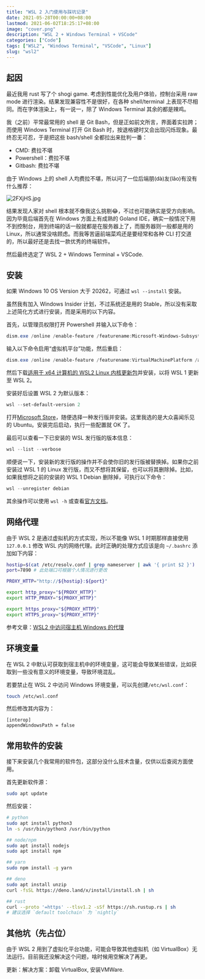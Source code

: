 ```yaml
---
title: "WSL 2 入门使用与踩坑记录"
date: 2021-05-28T00:00:00+08:00
lastmod: 2021-06-02T18:25:17+08:00
image: "cover.png"
description: "WSL 2 + Windows Terminal + VSCode"
categories: ["Code"]
tags: ["WSL2", "Windows Terminal", "VSCode", "Linux"]
slug: "wsl2"
---
```


## 起因

最近我用 rust 写了个 shogi game. 考虑到性能优化及用户体验，控制台采用 raw mode 进行渲染。结果发现兼容性不是很好，在各种 shell/terminal 上表现不尽相同。而在字体渲染上，有一说一，除了 Windows Terminal 其余的都是辣鸡。

我（之前）平常最常用的 shell 是 Git Bash，但是正如前文所言，界面着实拉跨；而使用 Windows Terminal 打开 Git Bash 时，按退格键时又会出现闪烁现象。最终忍无可忍，于是把这些 bash/shell 全都拉出来批判一番：

- CMD: 费拉不堪
- Powershell：费拉不堪
- Gitbash: 费拉不堪

由于 Windows 上的 shell 人均费拉不堪，所以问了一位后端朋(dà)友(lǎo)有没有什么推荐：

![2FXjHS.jpg](https://z3.ax1x.com/2021/05/28/2FXjHS.jpg)

结果发现人家对 shell 根本就不像我这么挑剔😂，不过也可能确实是受方向影响。因为毕竟后端首先在 Windows 方面上有成熟的 Goland IDE，确实一般情况下用不到控制台，用到终端的话一般就都是在服务器上了，而服务器则一般都是用的 Linux，所以通常没啥顾虑。而我等苦逼前端菜鸡还是要经常和各种 CLI 打交道的，所以最好还是去找一款优秀的终端软件。

然后最终选定了 WSL 2 + Windows Terminal + VSCode.


## 安装

如果 Windows 10 OS Version 大于 20262，可通过 `wsl --install` 安装。

虽然我有加入 Windows Insider 计划，不过系统还是用的 Stable，所以没有采取上述简化方式进行安装，而是采用的以下内容。

首先，以管理员权限打开 Powershell 并输入以下命令：

```powershell
dism.exe /online /enable-feature /featurename:Microsoft-Windows-Subsystem-Linux /all /norestart
```

输入以下命令启用“虚拟机平台”功能，然后重启：
```powershell
dism.exe /online /enable-feature /featurename:VirtualMachinePlatform /all /norestart
```

然后下载[适用于 x64 计算机的 WSL2 Linux 内核更新包](https://wslstorestorage.blob.core.windows.net/wslblob/wsl_update_x64.msi)并安装，以将 WSL 1 更新至 WSL 2。

安装好后设置 WSL 2 为默认版本：

```powershell
wsl --set-default-version 2
```

打开[Microsoft Store](https://aka.ms/wslstore)，随便选择一种发行版并安装。这里我选的是大众喜闻乐见的 Ubuntu。安装完后启动，执行一些配置就 OK 了。

最后可以查看一下已安装的 WSL 发行版的版本信息：

```powershell
wsl --list --verbose
```

顺便说一下，安装新的发行版的操作并不会使你旧的发行版被替换掉。如果你之前安装过 WSL 1 的 Linux 发行版，而又不想将其保留，也可以将其删除掉。比如，如果我想将之前的安装的 WSL 1 Debian 删除掉，可执行以下命令：

```powershell
wsl --unregister debian
```

其余操作可以使用 `wsl -h` 或查看[官方文档](https://docs.microsoft.com/zh-cn/windows/wsl/install-win10)。

## 网络代理

由于 WSL 2 是通过虚拟机的方式实现，所以不能像 WSL 1 时期那样直接使用 `127.0.0.1` 修改 WSL 内的网络代理。此时正确的处理方式应该是向 `~/.bashrc` 添加如下内容：

```sh
hostip=$(cat /etc/resolv.conf | grep nameserver | awk '{ print $2 }')
port=7890 # 此处端口可根据个人情况进行更改

PROXY_HTTP="http://${hostip}:${port}"

export http_proxy="${PROXY_HTTP}"
export HTTP_PROXY="${PROXY_HTTP}"

export https_proxy="${PROXY_HTTP}"
export HTTPS_proxy="${PROXY_HTTP}"
```

参考文章：[WSL2 中访问宿主机 Windows 的代理](https://zinglix.xyz/2020/04/18/wsl2-proxy/)

## 环境变量

在 WSL 2 中默认可获取到宿主机中的环境变量，这可能会导致某些错误，比如获取到一些没有意义的环境变量，导致环境混乱。

若要禁止在 WSL 2 中访问 Windows 环境变量，可以先创建`/etc/wsl.conf`：

```bash
touch /etc/wsl.conf
```

然后修改其内容为：

```
[interop]
appendWindowsPath = false
```

## 常用软件的安装

接下来安装几个我常用的软件包，这部分没什么技术含量，仅供以后查阅方面使用。

首先更新软件源：

```bash
sudo apt update
```

然后安装：

```sh
# python
sudo apt install python3
ln -s /usr/bin/python3 /usr/bin/python

## node/npm
sudo apt install nodejs
sudo apt install npm

## yarn
sudo npm install -g yarn

## deno
sudo apt install unzip
curl -fsSL https://deno.land/x/install/install.sh | sh

## rust
curl --proto '=https' --tlsv1.2 -sSf https://sh.rustup.rs | sh
# 建议选择 `default toolchain` 为 `nightly`
```

## 其他坑（先占位）

由于 WSL 2 用到了虚拟化平台功能，可能会导致其他虚拟机（如 VirtualBox）无法运行。目前我还没解决这个问题，啥时候用空解决了再更。

更新：解决方案：卸载 VirtualBox, 安装VMWare.